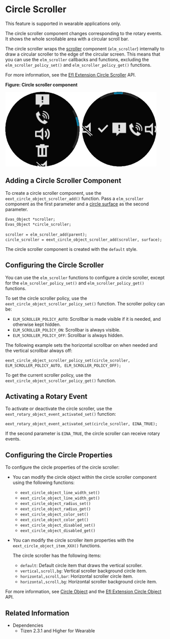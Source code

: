 # Circle Scroller

This feature is supported in wearable applications only.

The circle scroller component changes corresponding to the rotary events. It shows the whole scrollable area with a circular scroll bar.

The circle scroller wraps the [scroller](container-scroller.md) component (`elm_scroller`) internally to draw a circular scroller to the edge of the circular screen. This means that you can use the `elm_scroller` callbacks and functions, excluding the `elm_scroller_policy_set()` and `elm_scroller_policy_get()` functions.

For more information, see the [Efl Extension Circle Scroller](../../../../../org.tizen.native.wearable.apireference/group__CAPI__EFL__EXTENSION__CIRCLE__SCROLLER__MODULE.html) API.

**Figure: Circle scroller component**

![Circle scroller component](./media/circle_scroller.png)

## Adding a Circle Scroller Component

To create a circle scroller component, use the `eext_circle_object_scroller_add()` function. Pass a `elm_scroller` component as the first parameter and a [circle surface](component-circ-surface.md) as the second parameter.

```
Evas_Object *scroller;
Evas_Object *circle_scroller;

scroller = elm_scroller_add(parent);
circle_scroller = eext_circle_object_scroller_add(scroller, surface);
```

The circle scroller component is created with the `default` style.

## Configuring the Circle Scroller

You can use the `elm_scroller` functions to configure a circle scroller, except for the `elm_scroller_policy_set()` and `elm_scroller_policy_get()` functions.

To set the circle scroller policy, use the `eext_circle_object_scroller_policy_set()` function. The scroller policy can be:

- `ELM_SCROLLER_POLICY_AUTO`: Scrollbar is made visible if it is needed, and otherwise kept hidden.
- `ELM_SCROLLER_POLICY_ON`: Scrollbar is always visible.
- `ELM_SCROLLER_POLICY_OFF`: Scrollbar is always hidden.

The following example sets the horizontal scrollbar on when needed and the vertical scrollbar always off:

```
eext_circle_object_scroller_policy_set(circle_scroller, ELM_SCROLLER_POLICY_AUTO, ELM_SCROLLER_POLICY_OFF);
```

To get the current scroller policy, use the `eext_circle_object_scroller_policy_get()` function.

## Activating a Rotary Event

To activate or deactivate the circle scroller, use the `eext_rotary_object_event_activated_set()` function:

```
eext_rotary_object_event_activated_set(circle_scroller, EINA_TRUE);
```

If the second parameter is `EINA_TRUE`, the circle scroller can receive rotary events.

## Configuring the Circle Properties

To configure the circle properties of the circle scroller:

- You can modify the circle object within the circle scroller component using the following functions:

  - `eext_circle_object_line_width_set()`
  - `eext_circle_object_line_width_get()`
  - `eext_circle_object_radius_set()`
  - `eext_circle_object_radius_get()`
  - `eext_circle_object_color_set()`
  - `eext_circle_object_color_get()`
  - `eext_circle_object_disabled_set()`
  - `eext_circle_object_disabled_get()`

- You can modify the circle scroller item properties with the `eext_circle_object_item_XXX()` functions.

  The circle scroller has the following items:

  - `default`: Default circle item that draws the vertical scroller.
  - `vertical,scroll,bg`: Vertical scroller background circle item.
  - `horizontal,scroll,bar`: Horizontal scroller circle item.
  - `horizontal,scroll,bg`: Horizontal scroller background circle item.

For more information, see [Circle Object](component-circ-object.md) and the [Efl Extension Circle Object](../../../../../org.tizen.native.wearable.apireference/group__CAPI__EFL__EXTENSION__CIRCLE__OBJECT__MODULE.html) API.

## Related Information
- Dependencies
  - Tizen 2.3.1 and Higher for Wearable
